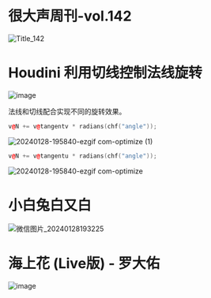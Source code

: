 # 很大声周刊-vol.142
![Title_142](https://github.com/hendasheng/HenDaShengWeekly/assets/20842136/12602359-ba18-46d3-bad9-0e6c7ecb630b)

# Houdini 利用切线控制法线旋转
![image](https://github.com/hendasheng/HenDaShengWeekly/assets/20842136/91e3f4cc-9272-4912-aa4b-6d9e8635c7d5)

法线和切线配合实现不同的旋转效果。
``` C++
v@N += v@tangentv * radians(chf("angle"));
```
![20240128-195840-ezgif com-optimize (1)](https://github.com/hendasheng/HenDaShengWeekly/assets/20842136/1caaf1a9-45b2-446d-8def-7684d8a14eb5)


``` C++
v@N += v@tangentu * radians(chf("angle"));
```
![20240128-195840-ezgif com-optimize](https://github.com/hendasheng/HenDaShengWeekly/assets/20842136/7646c3d2-5b5e-4b8d-b94c-bc01fb92ef24)

# 小白兔白又白
![微信图片_20240128193225](https://github.com/hendasheng/HenDaShengWeekly/assets/20842136/3deb9a62-f9ff-4794-a713-391bfcf24ea9)


# 海上花 (Live版) - 罗大佑
![image](https://github.com/hendasheng/HenDaShengWeekly/assets/20842136/95af7418-719f-45a9-9e3f-a03eb6490b93)
